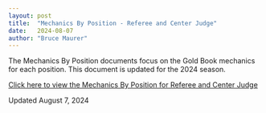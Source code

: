 ```yaml
---
layout: post
title:  "Mechanics By Position - Referee and Center Judge"
date:   2024-08-07
author: "Bruce Maurer"
---
```


The Mechanics By Position documents focus on the Gold Book mechanics for each
position. This document is updated for the 2024 season.

[Click here to view the Mechanics By Position for
Referee and Center
Judge](https://storage.googleapis.com/ohsaa-websites/mechanics/2024%20Mechanics%20by%20Position%20-%20R%20-%20CJ.pdf)

Updated August 7, 2024

